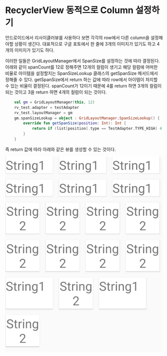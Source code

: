 # RecyclerView 동적으로 Column 설정하기

안드로이드에서 리사이클러뷰를 사용하다 보면 각각의 row에서 다른 column을 설정해야할 상황이 생긴다. 대표적으로 구글 포토에서 한 줄에 3개의 이미지가 있기도 하고 4개의 이미지가 있기도 하다.

이러한 일들은 GridLayoutManager에서 SpanSize를 설정하는 것에 따라 결정된다. 아래와 같이 spanCount를 12로 정해주면 12개의 컬럼이 생기고 해당 컬럼에 어떠한 비율로 아이템을 설정할지는 SpanSizeLookup 클래스의 getSpanSize 메서드에서 정해줄 수 있다. getSpanSize에서 return 하는 값에 따라 row에서 아이템이 차지할 수 있는 비율이 결정된다. spanCount가 12이기 때문에 4를 return 하면 3개의 컬럼이 되는 것이고 3을 return 하면 4개의 컬럼이 되는 것이다.
```kotlin
    val gm = GridLayoutManager(this, 12)
    rv_test.adapter = testAdapter
    rv_test.layoutManager = gm
    gm.spanSizeLookup = object : GridLayoutManager.SpanSizeLookup() {
        override fun getSpanSize(position: Int): Int {
            return if (list[position].type == TestAdapter.TYPE_HIGH) 4 else 3
        }
    }
```
즉 return 값에 따라 아래와 같은 뷰를 생성할 수 있는 것이다.

![](Screen%20Shot%202019-08-01%20at%209.29.32%20PM.png)

